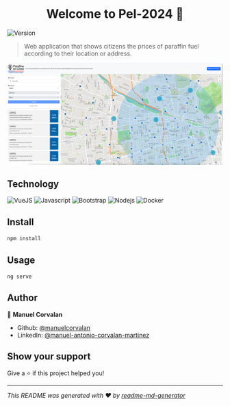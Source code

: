 <h1 align="center">Welcome to Pel-2024 👋</h1>
<p>
  <img alt="Version" src="https://img.shields.io/badge/version-1.0.0-blue.svg?cacheSeconds=2592000" />
</p>

> Web application that shows citizens the prices of paraffin fuel according to their location or address.

![Parafina en Linea](/images/pel-home.png)

## Technology
<p>
    <img alt="VueJS" src="https://img.shields.io/badge/VueJS-Blue?style=flat-square&logo=vuedotjs&logoColor=4FC08D">
    <img alt="Javascript" src="https://img.shields.io/badge/-javascript-f7df1c?style=flat-square&logo=javascript&logoColor=black" />
    <img alt="Bootstrap" src="https://img.shields.io/badge/-bootstrap-7953b3?style=flat-square&logo=javascript&logoColor=white" />
    <img alt="Nodejs" src="https://img.shields.io/badge/-Nodejs-43853d?style=flat-square&logo=Node.js&logoColor=white" />
    <img alt="Docker" src="https://img.shields.io/badge/-Docker-46a2f1?style=flat-square&logo=docker&logoColor=white" />
</p>

## Install

```sh
npm install
```

## Usage

```sh
ng serve
```

## Author

👤 **Manuel Corvalan**

* Github: [@manuelcorvalan](https://github.com/manuelcorvalan)
* LinkedIn: [@manuel-antonio-corvalan-martinez](https://linkedin.com/in/manuel-antonio-corvalan-martinez)

## Show your support

Give a ⭐️ if this project helped you!

***
_This README was generated with ❤️ by [readme-md-generator](https://github.com/kefranabg/readme-md-generator)_